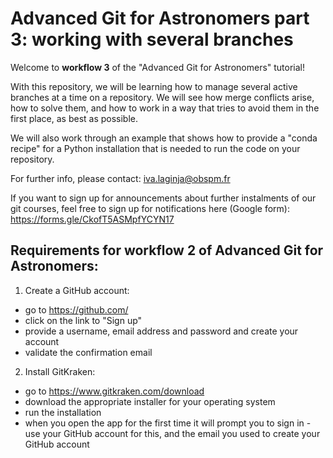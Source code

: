 # Advanced Git for Astronomers part 3: working with several branches

Welcome to **workflow 3** of the "Advanced Git for Astronomers" tutorial!

With this repository, we  will be learning how to manage several active branches at a time on a repository. We will 
see how merge conflicts arise, how to solve them, and how to work in a way that tries to avoid them in the first place, 
as best as possible.

We will also work through an example that shows how to provide a "conda recipe" for a Python installation that 
is needed to run the code on your repository.

For further info, please contact:
iva.laginja@obspm.fr

If you want to sign up for announcements about further instalments of our git courses, feel free to sign up for notifications here (Google form):
https://forms.gle/CkofT5ASMpfYCYN17


## Requirements for workflow 2 of Advanced Git for Astronomers:

1. Create a GitHub account:
  - go to https://github.com/
  - click on the link to "Sign up"
  - provide a username, email address and password and create your account
  - validate the confirmation email
  
2. Install GitKraken:
  - go to https://www.gitkraken.com/download
  - download the appropriate installer for your operating system
  - run the installation
  - when you open the app for the first time it will prompt you to sign in - use your GitHub account for this, and 
  the email you used to create your GitHub account
  